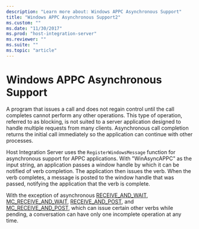 ```yaml
---
description: "Learn more about: Windows APPC Asynchronous Support"
title: "Windows APPC Asynchronous Support2"
ms.custom: ""
ms.date: "11/30/2017"
ms.prod: "host-integration-server"
ms.reviewer: ""
ms.suite: ""
ms.topic: "article"
---
```

# Windows APPC Asynchronous Support
A program that issues a call and does not regain control until the call completes cannot perform any other operations. This type of operation, referred to as blocking, is not suited to a server application designed to handle multiple requests from many clients. Asynchronous call completion returns the initial call immediately so the application can continue with other processes.  
  
 Host Integration Server uses the `RegisterWindowsMessage` function for asynchronous support for APPC applications. With "WinAsyncAPPC" as the input string, an application passes a window handle by which it can be notified of verb completion. The application then issues the verb. When the verb completes, a message is posted to the window handle that was passed, notifying the application that the verb is complete.  
  
 With the exception of asynchronous [RECEIVE_AND_WAIT](./receive-and-wait2.md), [MC_RECEIVE_AND_WAIT](./mc-receive-and-wait2.md), [RECEIVE_AND_POST](./receive-and-post1.md), and [MC_RECEIVE_AND_POST](./mc-receive-and-post2.md), which can issue certain other verbs while pending, a conversation can have only one incomplete operation at any time.
